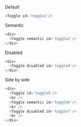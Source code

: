 Default

```js
<Toggle id='toggle1'/>
```

Semantic

```js
<div>
  <Toggle semantic id='toggle2'/>  
</div>
```

Disabled

```js
<div>
  <Toggle disabled id='toggle4'/>
</div>
```

Side by side

```js
<div>
  <Toggle id='toggle5'/>
  <br />
  <Toggle semantic id='toggle6'/>
  <br />
  <Toggle disabled id='toggle7'/>
  <br />
</div>
```

